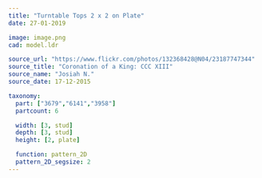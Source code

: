 ```yaml
---
title: "Turntable Tops 2 x 2 on Plate"
date: 27-01-2019

image: image.png
cad: model.ldr

source_url: "https://www.flickr.com/photos/132368428@N04/23187747344"
source_title: "Coronation of a King: CCC XIII"
source_name: "Josiah N."
source_date: 17-12-2015

taxonomy:
  part: ["3679","6141","3958"]
  partcount: 6

  width: [3, stud]
  depth: [3, stud]
  height: [2, plate]

  function: pattern_2D
  pattern_2D_segsize: 2
---
```

